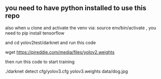 ## you need to have python installed to use this repo

also when u clone and activate the venv via: source env/bin/activate  , you need to pip install tensorflow

and cd yolov2test/darknet and run this code

wget https://pjreddie.com/media/files/yolov2.weights

then run this code to start training

./darknet detect cfg/yolov3.cfg yolov3.weights data/dog.jpg

